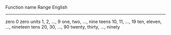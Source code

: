 

Function name       Range               English
------------------  ------------------  -----------------------------------
zero                0                   zero
units               1, 2, ..., 9        one, two, ..., nine 
teens               10, 11, ..., 19     ten, eleven, ..., nineteen 
tens                20, 30, ..., 90     twenty, thirty, ..., ninety

